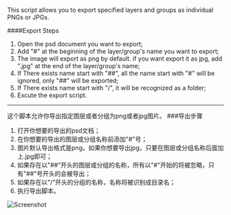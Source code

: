 This script allows you to export specified layers and groups as individual PNGs or JPGs.

####Export Steps
1. Open the psd document you want to export;
2. Add "#" at the beginning of the layer/group's name you want to export;
3. The image will export as png by default. if you want export it as jpg, add ".jpg" at the end of the layer/group's name;
4. If There exists name start with "##", all the name start with "#" will be ignored, only "##" will be exported; 
5. If There exists name start with "/", it will be recognized as a folder; 
6. Excute the export script.

***

这个脚本允许你导出指定图层或者分组为png或者jpg图片。
###导出步骤
1. 打开你想要的导出的psd文档；
2. 在你想要的导出的图层或分组名称前添加"#"号；
3. 图片默认导出格式是png，如果你想要导出jpg，只要在图层或分组名称后面加上.jpg即可；
4. 如果存在以"##“开头的图层或分组的名称，所有以"#"开始的将被忽略，只有"##"号开头的会被导出；
5. 如果存在以"/“开头的分组的名称，名称将被识别成目录名；
6. 执行导出脚本。


![Screenshot](https://cdn.pbrd.co/images/Sf68rq1.png) 


